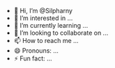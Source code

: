 - 👋 Hi, I’m @Silpharny
- 👀 I’m interested in ...
- 🌱 I’m currently learning ...
- 💞️ I’m looking to collaborate on ...
- 📫 How to reach me ...
- 😄 Pronouns: ...
- ⚡ Fun fact: ...

<!---
Silpharny/Silpharny is a ✨ special ✨ repository because its `README.md` (this file) appears on your GitHub profile.
You can click the Preview link to take a look at your changes.
--->
